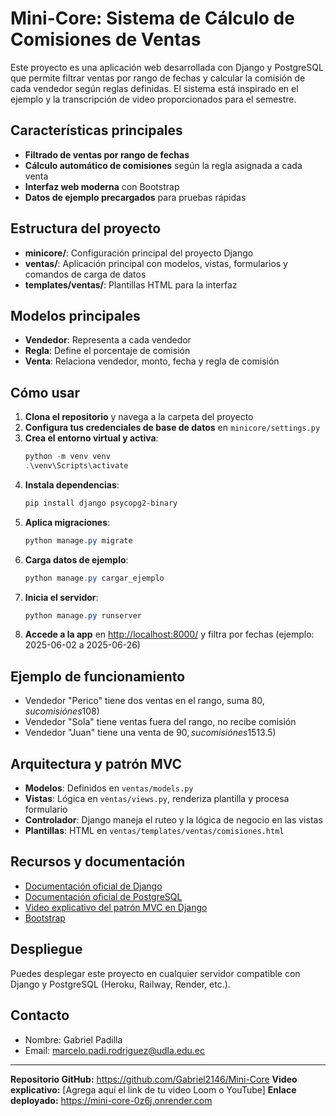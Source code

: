 # Mini-Core: Sistema de Cálculo de Comisiones de Ventas

Este proyecto es una aplicación web desarrollada con Django y PostgreSQL que permite filtrar ventas por rango de fechas y calcular la comisión de cada vendedor según reglas definidas. El sistema está inspirado en el ejemplo y la transcripción de video proporcionados para el semestre.

## Características principales
- **Filtrado de ventas por rango de fechas**
- **Cálculo automático de comisiones** según la regla asignada a cada venta
- **Interfaz web moderna** con Bootstrap
- **Datos de ejemplo precargados** para pruebas rápidas

## Estructura del proyecto
- **minicore/**: Configuración principal del proyecto Django
- **ventas/**: Aplicación principal con modelos, vistas, formularios y comandos de carga de datos
- **templates/ventas/**: Plantillas HTML para la interfaz

## Modelos principales
- **Vendedor**: Representa a cada vendedor
- **Regla**: Define el porcentaje de comisión
- **Venta**: Relaciona vendedor, monto, fecha y regla de comisión

## Cómo usar
1. **Clona el repositorio** y navega a la carpeta del proyecto
2. **Configura tus credenciales de base de datos** en `minicore/settings.py`
3. **Crea el entorno virtual y activa**:
   ```powershell
   python -m venv venv
   .\venv\Scripts\activate
   ```
4. **Instala dependencias**:
   ```powershell
   pip install django psycopg2-binary
   ```
5. **Aplica migraciones**:
   ```powershell
   python manage.py migrate
   ```
6. **Carga datos de ejemplo**:
   ```powershell
   python manage.py cargar_ejemplo
   ```
7. **Inicia el servidor**:
   ```powershell
   python manage.py runserver
   ```
8. **Accede a la app** en [http://localhost:8000/](http://localhost:8000/) y filtra por fechas (ejemplo: 2025-06-02 a 2025-06-26)

## Ejemplo de funcionamiento
- Vendedor "Perico" tiene dos ventas en el rango, suma $80, su comisión es 10% ($8)
- Vendedor "Sola" tiene ventas fuera del rango, no recibe comisión
- Vendedor "Juan" tiene una venta de $90, su comisión es 15% ($13.5)

## Arquitectura y patrón MVC
- **Modelos**: Definidos en `ventas/models.py`
- **Vistas**: Lógica en `ventas/views.py`, renderiza plantilla y procesa formulario
- **Controlador**: Django maneja el ruteo y la lógica de negocio en las vistas
- **Plantillas**: HTML en `ventas/templates/ventas/comisiones.html`

## Recursos y documentación
- [Documentación oficial de Django](https://docs.djangoproject.com/en/5.2/)
- [Documentación oficial de PostgreSQL](https://www.postgresql.org/docs/)
- [Video explicativo del patrón MVC en Django](https://www.youtube.com/watch?v=F5mRW0jo-U4)
- [Bootstrap](https://getbootstrap.com/)

## Despliegue
Puedes desplegar este proyecto en cualquier servidor compatible con Django y PostgreSQL (Heroku, Railway, Render, etc.).

## Contacto
- Nombre: Gabriel Padilla
- Email: marcelo.padi.rodriguez@udla.edu.ec 

---

**Repositorio GitHub:** https://github.com/Gabriel2146/Mini-Core
**Video explicativo:** [Agrega aquí el link de tu video Loom o YouTube]
**Enlace deployado:** https://mini-core-0z6j.onrender.com
